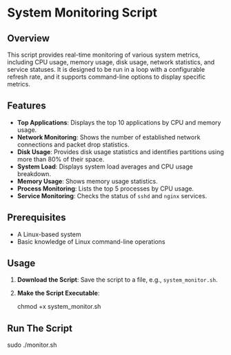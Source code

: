 # System Monitoring Script

## Overview

This script provides real-time monitoring of various system metrics, including CPU usage, memory usage, disk usage, network statistics, and service statuses. It is designed to be run in a loop with a configurable refresh rate, and it supports command-line options to display specific metrics.

## Features

- **Top Applications**: Displays the top 10 applications by CPU and memory usage.
- **Network Monitoring**: Shows the number of established network connections and packet drop statistics.
- **Disk Usage**: Provides disk usage statistics and identifies partitions using more than 80% of their space.
- **System Load**: Displays system load averages and CPU usage breakdown.
- **Memory Usage**: Shows memory usage statistics.
- **Process Monitoring**: Lists the top 5 processes by CPU usage.
- **Service Monitoring**: Checks the status of `sshd` and `nginx` services.

## Prerequisites

- A Linux-based system
- Basic knowledge of Linux command-line operations

## Usage

1. **Download the Script**: Save the script to a file, e.g., `system_monitor.sh`.
2. **Make the Script Executable**:
   
   chmod +x system_monitor.sh

## Run The Script

   sudo ./monitor.sh

